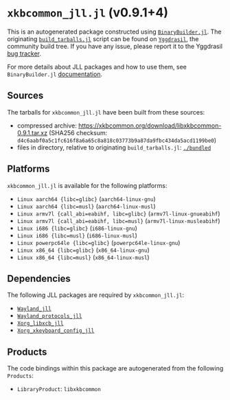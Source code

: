 # `xkbcommon_jll.jl` (v0.9.1+4)

This is an autogenerated package constructed using [`BinaryBuilder.jl`](https://github.com/JuliaPackaging/BinaryBuilder.jl). The originating [`build_tarballs.jl`](https://github.com/JuliaPackaging/Yggdrasil/blob/ad70f5df8c0b9968b91e1ff840b38601cbe8cd25/X/xkbcommon/build_tarballs.jl) script can be found on [`Yggdrasil`](https://github.com/JuliaPackaging/Yggdrasil/), the community build tree.  If you have any issue, please report it to the Yggdrasil [bug tracker](https://github.com/JuliaPackaging/Yggdrasil/issues).

For more details about JLL packages and how to use them, see `BinaryBuilder.jl` [documentation](https://juliapackaging.github.io/BinaryBuilder.jl/dev/jll/).

## Sources

The tarballs for `xkbcommon_jll.jl` have been built from these sources:

* compressed archive: https://xkbcommon.org/download/libxkbcommon-0.9.1.tar.xz (SHA256 checksum: `d4c6aabf0a5c1fc616f8a6a65c8a818c03773b9a87da9fbc434da5acd1199be0`)
* files in directory, relative to originating `build_tarballs.jl`: [`./bundled`](https://github.com/JuliaPackaging/Yggdrasil/tree/ad70f5df8c0b9968b91e1ff840b38601cbe8cd25/X/xkbcommon/bundled)

## Platforms

`xkbcommon_jll.jl` is available for the following platforms:

* `Linux aarch64 {libc=glibc}` (`aarch64-linux-gnu`)
* `Linux aarch64 {libc=musl}` (`aarch64-linux-musl`)
* `Linux armv7l {call_abi=eabihf, libc=glibc}` (`armv7l-linux-gnueabihf`)
* `Linux armv7l {call_abi=eabihf, libc=musl}` (`armv7l-linux-musleabihf`)
* `Linux i686 {libc=glibc}` (`i686-linux-gnu`)
* `Linux i686 {libc=musl}` (`i686-linux-musl`)
* `Linux powerpc64le {libc=glibc}` (`powerpc64le-linux-gnu`)
* `Linux x86_64 {libc=glibc}` (`x86_64-linux-gnu`)
* `Linux x86_64 {libc=musl}` (`x86_64-linux-musl`)

## Dependencies

The following JLL packages are required by `xkbcommon_jll.jl`:

* [`Wayland_jll`](https://github.com/JuliaBinaryWrappers/Wayland_jll.jl)
* [`Wayland_protocols_jll`](https://github.com/JuliaBinaryWrappers/Wayland_protocols_jll.jl)
* [`Xorg_libxcb_jll`](https://github.com/JuliaBinaryWrappers/Xorg_libxcb_jll.jl)
* [`Xorg_xkeyboard_config_jll`](https://github.com/JuliaBinaryWrappers/Xorg_xkeyboard_config_jll.jl)

## Products

The code bindings within this package are autogenerated from the following `Products`:

* `LibraryProduct`: `libxkbcommon`
